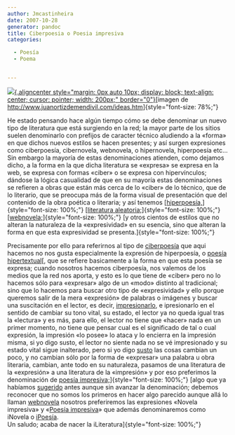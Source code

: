 ```yaml
---
author: Jmcastinheira
date: 2007-10-28
generator: pandoc
title: Ciberpoesia o Poesia impresiva
categories:

  - Poesía
  - Poema


---
```


[![](http://www.juanortizdemendivil.com/poesia.jpg){.aligncenter
style="margin: 0px auto 10px; display: block; text-align: center; cursor: pointer; width: 200px;"
border="0"}](http://www.juanortizdemendivil.com/poesia.jpg)[imagen de
<http://www.juanortizdemendivil.com/ideas.htm>]{style="font-size: 78%;"}

He estado pensando hace algún tiempo cómo se debe denominar un nuevo
tipo de literatura que está surgiendo en la red; la mayor parte de los
sitios suelen denominarlo con prefijos de caracter técnico aludiendo a
la «forma» en que dichos nuevos estilos se hacen presentes; y así surgen
expresiones como ciberpoesía, cibernovela, webnovela, o hipernovela,
hiperpoesía etc... Sin embargo la mayoría de estas denominaciones
atienden, como dejamos dicho, a la forma en la que dicha literatura se
«expresa» se expresa en la web, se expresa con formas «ciber» o se
expresa con hipervínculos; dándose la lógica casualidad de que en su
mayoría estas denominaciones se refieren a obras que están más cerca de
lo «ciber» de lo técnico, que de lo literario, que se preocupa más de la
forma visual de presentación que del contenido de la obra poética o
literaria; y así tenemos
[[hiperpoesía,](http://lorealenelespejo.blogspot.com/2007/09/bitcoras-hiperpoticas.html)]{style="font-size: 100%;"}
[[literatura aleatoria;](http://moebio.com/santiago/bacterias)]{style="font-size: 100%;"}
[[webnovela;](http://www.google.es/search?q=webnovela&ie=utf-8&oe=utf-8&aq=t&rls=org.mozilla:es-ES:official&client=firefox-a)]{style="font-size: 100%;"}
[y otros cientos de estilos que no alteran la naturaleza de la
«expresividad» en su esencia, sino que alteran la forma en que esta
expresividad se presenta.]{style="font-size: 100%;"}

Precisamente por ello para referirnos al tipo de
[ciberpoesía](http://es.wikipedia.org/wiki/Ciberpoes%C3%ADa) que aqui
hacemos no nos gusta especialmente la expresión de hiperpoesía, o
[poesía hipertextual](http://www.deli.deusto.es/Directory/edp/ref/Links/Carmen)[,
que se refiere basicamente a la forma en que esta poesía se expresa;
cuando nosotros hacemos ciberpoesía, nos valemos de los medios que la
red nos aporta, y esto es lo que tiene de «ciber» pero no lo hacemos
sólo para «expresar» algo de un «modo» distinto al tradicional; sino que
lo hacemos para buscar otro tipo de «expresividad» y ello porque
queremos salir de la mera «expresión» de palabras o imágenes y buscar
una suscitación en el lector, es decir,
[impresionarlo](http://www.ensayistas.org/antologia/XXE/zubiri/zubiri4.htm),
e ipresionarlo en el sentido de cambiar su tono vital, su estado, el
lector ya no queda igual tras la «lectura» y es más, para ello, el
lector no tiene que «hacer» nada en un primer momento, no tiene que
pensar cual es el significado de tal o cual expresión, la impresión «lo
posee» lo ataca y lo encierra en la impresión misma, si yo digo susto,
el lector no siente nada no se vé impresionado y su estado vital sigue
inalterado, pero si yo digo
[susto](http://www.peoresnada.com/flash/fotomisteriosa.shtml) las cosas
cambian un poco, y no cambian sólo por la forma de «expresar» una
palabra u obra literaria, cambian, ante todo en su naturaleza, pasamos
de una literatura de la «expresión» a una literatura de la «impresión» y
por eso preferimos la denominación de [poesía impresiva;](http://lorealenelespejo.blogspot.com/search/label/Ciberpoema)]{style="font-size: 100%;"}
[algo que ya habíamos
[sugerido](http://lorealenelespejo.blogspot.com/2007/06/explicacin-experimento-4.html)
antes aunque sin avanzar la denominación; debemos reconocer que no somos
los primeros en hacer algo parecido aunque allá lo llaman
[webnovela](http://www.webnovela.org/) nosotros preferiremos las
expresiones «Novela impresiva» y «[Poesía impresiva](http://lorealenelespejo.blogspot.com/search/label/iPoes%C3%ADa)»
que además denominaremos como iNovela o
[iPoesía](http://lorealenelespejo.blogspot.com/search/label/iPoes%C3%ADa).\
Un saludo; acaba de nacer la iLiteratura]{style="font-size: 100%;"}
